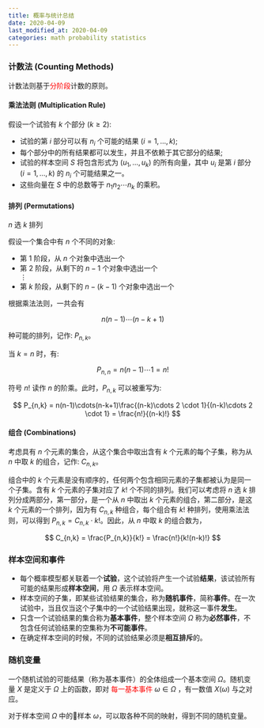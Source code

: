 ```yaml
---
title: 概率与统计总结
date: 2020-04-09
last_modified_at: 2020-04-09
categories: math probability statistics
---
```


### 计数法 (Counting Methods)

计数法则基于<span style="color:red">分阶段</span>计数的原则。

#### 乘法法则 (Multiplication Rule)

假设一个试验有 $k$ 个部分 ($k \geq 2$):

- 试验的第 $i$ 部分可以有 $n_i$ 个可能的结果 ($i=1,\dots,k$);
- 每个部分中的所有结果都可以发生，并且不依赖于其它部分的结果;
- 试验的样本空间 $S$ 将包含形式为 ($u_1,\dots,u_k$) 的所有向量，其中 $u_i$ 是第 $i$ 部分 ($i=1,\dots,k$) 的 $n_i$ 个可能结果之一。
- 这些向量在 $S$ 中的总数等于 $n_1 n_2 \cdots n_k$ 的乘积。

#### 排列 (Permutations)

$n$ 选 $k$ 排列

假设一个集合中有 $n$ 个不同的对象:

- 第 $1$ 阶段，从 $n$ 个对象中选出一个
- 第 $2$ 阶段，从剩下的 $n-1$ 个对象中选出一个  
$\vdots$
- 第 $k$ 阶段，从剩下的 $n-(k-1)$ 个对象中选出一个

根据乘法法则，一共会有

$$
n(n-1)\cdots(n-k+1)
$$

种可能的排列，记作: $P_{n,k}$。

当 $k=n$ 时，有:

$$
P_{n,n} = n(n-1)\cdots 1 = n!
$$

符号 $n!$ 读作 $n$ 的阶乘。此时，$P_{n,k}$ 可以被重写为:

$$
P_{n,k} = n(n-1)\cdots(n-k+1)\frac{(n-k)\cdots 2 \cdot 1}{(n-k)\cdots 2 \cdot 1} = \frac{n!}{(n-k)!}
$$

#### 组合 (Combinations)

考虑具有 $n$ 个元素的集合，从这个集合中取出含有 $k$ 个元素的每个子集，称为从 $n$ 中取 $k$ 的组合，记作: $C_{n,k}$。

组合中的 $k$ 个元素是没有顺序的，任何两个包含相同元素的子集都被认为是同一个子集。含有 $k$ 个元素的子集对应了 $k!$ 个不同的排列。我们可以考虑将 $n$ 选 $k$ 排列分成两部分，第一部分，是一个从 $n$ 中取出 $k$ 个元素的组合，第二部分，是这 $k$ 个元素的一个排列，因为有 $C_{n,k}$ 种组合，每个组合有 $k!$ 种排列，使用乘法法则，可以得到 $P_{n,k} = C_{n,k} \cdot k!$。因此，从 $n$ 中取 $k$ 的组合数为，

$$
C_{n,k} = \frac{P_{n,k}}{k!} = \frac{n!}{k!(n-k)!}
$$

### 样本空间和事件

- 每个概率模型都关联着一个**试验**，这个试验将产生一个试验**结果**，该试验所有可能的结果形成**样本空间**，用 $\Omega$ 表示样本空间。
- 样本空间的子集，即某些试验结果的集合，称为**随机事件**，简称**事件**。在一次试验中，当且仅当这个子集中的一个试验结果出现，就称这一事件**发生**。
- 只含一个试验结果的集合称为**基本事件**，整个样本空间 $\Omega$ 称为**必然事件**，不包含任何试验结果的空集称为**不可能事件**。
- 在确定样本空间的时候，不同的试验结果必须是**相互排斥**的。

### 随机变量

一个随机试验的可能结果（称为基本事件）的全体组成一个基本空间 $\Omega$。随机变量 $X$ 是定义于 $\Omega$ 上的函数，即对 <span style="color:red">每一基本事件</span> $\omega \in \Omega$ ，有一数值 $X(\omega)$ 与之对应。

对于样本空间 $\Omega$ 中的样本 $\omega$，可以取各种不同的映射，得到不同的随机变量。

